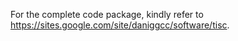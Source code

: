 For the complete code package, kindly refer to https://sites.google.com/site/daniggcc/software/tisc.
